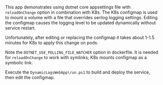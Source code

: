 This app demonstrates using dotnet core appsettings file with `reloadOnChange` option in combination with K8s.
The K8s configmap is used to mount a volume with a file that overrides serilog logging settings.
Editing the configmap causes the logging level to be updated dynamically without service restart.

Unfortunately, after editing or replacing the configmap it takes about 1-1.5 minutes for K8s to apply this change on pods.

Note the `DOTNET_USE_POLLING_FILE_WATCHER` option in dockerfile. It is needed for `reloadOnChange` to work with symlinks; K8s mounts configmap as a symbolic link.

Execute the `DynamicLogsWebApp\run.ps1` to build and deploy the service, then edit the configmap.
